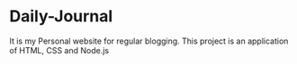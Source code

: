 # Daily-Journal
It is my Personal website for regular blogging. This project is an application of HTML, CSS and Node.js
